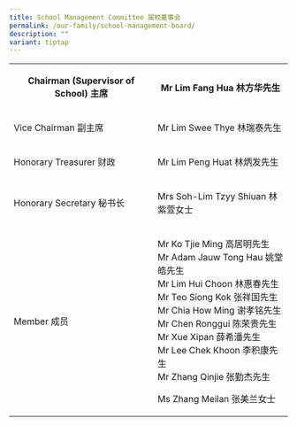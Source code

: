 ```yaml
---
title: School Management Committee 属校董事会
permalink: /our-family/school-management-board/
description: ""
variant: tiptap
---
```

<table style="minWidth: 50px">
<colgroup>
<col>
<col>
</colgroup>
<tbody>
<tr>
<th rowspan="1" colspan="1">
<p>Chairman (Supervisor of School) 主席</p>
</th>
<th rowspan="1" colspan="1">
<p>Mr Lim Fang Hua 林方华先生</p>
</th>
</tr>
<tr>
<td rowspan="1" colspan="1">
<p>Vice Chairman 副主席</p>
</td>
<td rowspan="1" colspan="1">
<p>Mr Lim Swee Thye 林瑞泰先生</p>
</td>
</tr>
<tr>
<td rowspan="1" colspan="1">
<p>Honorary Treasurer 财政</p>
</td>
<td rowspan="1" colspan="1">
<p>Mr Lim Peng Huat 林炳发先生</p>
</td>
</tr>
<tr>
<td rowspan="1" colspan="1">
<p>Honorary Secretary 秘书长</p>
</td>
<td rowspan="1" colspan="1">
<p>Mrs Soh-Lim Tzyy Shiuan 林紫萱女士</p>
</td>
</tr>
<tr>
<td rowspan="1" colspan="1">
<p>Member 成员</p>
</td>
<td rowspan="1" colspan="1">
<p>Mr Ko Tjie Ming 高居明先生
<br>Mr Adam Jauw Tong Hau 姚堂皓先生
<br>Mr Lim Hui Choon 林惠春先生
<br>Mr Teo Siong Kok 张祥国先生
<br>Mr Chia How Ming 谢孝铭先生
<br>Mr Chen Ronggui 陈荣贵先生
<br>Mr Xue Xipan 薛希潘先生
<br>Mr Lee Chek Khoon 李积康先生
<br>Mr Zhang Qinjie 张勤杰先生</p>
<p>Ms Zhang Meilan 张美兰女士</p>
</td>
</tr>
</tbody>
</table>
<p></p>